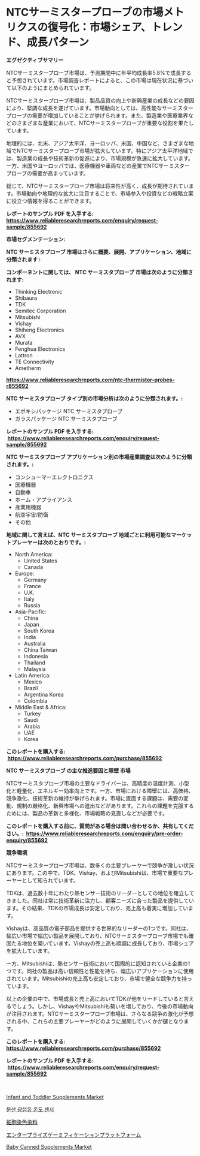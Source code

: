 <p><h1>NTCサーミスタープローブの市場メトリクスの復号化：市場シェア、トレンド、成長パターン</h1></p><p><strong>エグゼクティブサマリー</strong></p>
<p><p>NTCサーミスタープローブ市場は、予測期間中に年平均成長率5.8%で成長すると予想されています。市場調査レポートによると、この市場は現在状況に基づいて以下のようにまとめられています。</p><p>NTCサーミスタープローブ市場は、製品品質の向上や新興産業の成長などの要因により、堅調な成長を遂げています。市場動向としては、高性能なサーミスタープローブの需要が増加していることが挙げられます。また、製造業や医療業界などのさまざまな産業において、NTCサーミスタープローブが重要な役割を果たしています。</p><p>地理的には、北米、アジア太平洋、ヨーロッパ、米国、中国など、さまざまな地域でNTCサーミスタープローブ市場が拡大しています。特にアジア太平洋地域では、製造業の成長や技術革新の促進により、市場規模が急速に拡大しています。一方、米国やヨーロッパでは、医療機器や車両などの産業でNTCサーミスタープローブの需要が高まっています。</p><p>総じて、NTCサーミスタープローブ市場は将来性が高く、成長が期待されています。市場動向や地理的な拡大に注目することで、市場参入や投資などの戦略立案に役立つ情報を得ることができます。</p></p>
<p><strong>レポートのサンプル PDF を入手する: <a href="https://www.reliableresearchreports.com/enquiry/request-sample/855692">https://www.reliableresearchreports.com/enquiry/request-sample/855692</a></strong></p>
<p><strong>市場セグメンテーション:</strong></p>
<p><strong> NTC サーミスタプローブ 市場はさらに概要、展開、アプリケーション、地域に分類されます :</strong></p>
<p><strong>コンポーネントに関しては、 NTC サーミスタプローブ 市場は次のように分類されます: &nbsp;</strong></p>
<p><ul><li>Thinking Electronic</li><li>Shibaura</li><li>TDK</li><li>Semitec Corporation</li><li>Mitsubishi</li><li>Vishay</li><li>Shiheng Electronics</li><li>AVX</li><li>Murata</li><li>Fenghua Electronics</li><li>Lattron</li><li>TE Connectivity</li><li>Ametherm</li></ul></p>
<p><strong><a href="https://www.reliableresearchreports.com/ntc-thermistor-probes-r855692">https://www.reliableresearchreports.com/ntc-thermistor-probes-r855692</a></strong></p>
<p><strong> NTC サーミスタプローブ タイプ別の市場分析は次のように分類されます。:</strong></p>
<p><ul><li>エポキシパッケージ NTC サーミスタプローブ</li><li>ガラスパッケージ NTC サーミスタプローブ</li></ul></p>
<p><strong>レポートのサンプル PDF を入手する: &nbsp;<a href="https://www.reliableresearchreports.com/enquiry/request-sample/855692">https://www.reliableresearchreports.com/enquiry/request-sample/855692</a></strong></p>
<p><strong> NTC サーミスタプローブ アプリケーション別の市場産業調査は次のように分類されます。:</strong></p>
<p><ul><li>コンシューマーエレクトロニクス</li><li>医療機器</li><li>自動車</li><li>ホーム・アプライアンス</li><li>産業用機器</li><li>航空宇宙/防衛</li><li>その他</li></ul></p>
<p><strong>地域に関して言えば、NTC サーミスタプローブ 地域ごとに利用可能なマーケットプレーヤーは次のとおりです。:</strong></p>
<p><ul>
    <li>
        North America:
        <ul>
            <li>United States</li>
            <li>Canada</li>
        </ul>
    </li>
    <li>
        Europe:
        <ul>
            <li>Germany</li>
            <li>France</li>
            <li>U.K.</li>
            <li>Italy</li>
            <li>Russia</li>
        </ul>
    </li>
    <li>
        Asia-Pacific:
        <ul>
            <li>China</li>
            <li>Japan</li>
            <li>South Korea</li>
            <li>India</li>
            <li>Australia</li>
            <li>China Taiwan</li>
            <li>Indonesia</li>
            <li>Thailand</li>
            <li>Malaysia</li>
        </ul>
    </li>
    <li>
        Latin America:
        <ul>
            <li>Mexico</li>
            <li>Brazil</li>
            <li>Argentina Korea</li>
            <li>Colombia</li>
        </ul>
    </li>
    <li>
        Middle East & Africa:
        <ul>
            <li>Turkey</li>
            <li>Saudi</li>
            <li>Arabia</li>
            <li>UAE</li>
            <li>Korea</li>
        </ul>
    </li>
    </ul></p>
<p><strong>このレポートを購入する: &nbsp;<a href="https://www.reliableresearchreports.com/purchase/855692">https://www.reliableresearchreports.com/purchase/855692</a></strong></p>
<p><strong>NTC サーミスタプローブ の主な推進要因と障壁 市場</strong></p>
<p><p>NTCサーミスタプローブ市場の主要なドライバーは、高精度の温度計測、小型化と軽量化、エネルギー効率向上です。一方、市場における障壁には、高価格、競争激化、技術革新の維持が挙げられます。市場に直面する課題は、需要の変動、規制の厳格化、新興市場への進出などがあります。これらの課題を克服するためには、製品の革新と多様化、市場戦略の見直しなどが必要です。</p></p>
<p><strong>このレポートを購入する前に、質問がある場合は問い合わせるか、共有してください。:&nbsp; <a href="https://www.reliableresearchreports.com/enquiry/pre-order-enquiry/855692">https://www.reliableresearchreports.com/enquiry/pre-order-enquiry/855692</a></strong></p>
<p><strong>競争環境</strong></p>
<p><p>NTCサーミスタープローブ市場は、数多くの主要プレーヤーで競争が激しい状況にあります。この中で、TDK、Vishay、およびMitsubishiは、市場で重要なプレーヤーとして知られています。</p><p>TDKは、過去数十年にわたり熱センサー技術のリーダーとしての地位を確立してきました。同社は常に技術革新に注力し、顧客ニーズに合った製品を提供しています。その結果、TDKの市場成長は安定しており、売上高も着実に増加しています。</p><p>Vishayは、高品質の電子部品を提供する世界的なリーダーの1つです。同社は、幅広い市場で幅広い製品を展開しており、NTCサーミスタープローブ市場でも確固たる地位を築いています。Vishayの売上高も順調に成長しており、市場シェアを拡大しています。</p><p>一方、Mitsubishiは、熱センサー技術において国際的に認知されている企業の1つです。同社の製品は高い信頼性と性能を持ち、幅広いアプリケーションに使用されています。Mitsubishiの売上高も安定しており、市場で健全な競争力を持っています。</p><p>以上の企業の中で、市場成長と売上高においてTDKが他をリードしていると言えるでしょう。しかし、VishayやMitsubishiも勢いを増しており、今後の市場動向が注目されます。NTCサーミスタープローブ市場は、さらなる競争の激化が予想される中、これらの主要プレーヤーがどのように展開していくかが鍵となります。</p></p>
<p><strong>このレポートを購入する: &nbsp; <a href="https://www.reliableresearchreports.com/purchase/855692">https://www.reliableresearchreports.com/purchase/855692</a></strong></p>
<p><strong>レポートのサンプル PDF を入手する: &nbsp;<a href="https://www.reliableresearchreports.com/enquiry/request-sample/855692">https://www.reliableresearchreports.com/enquiry/request-sample/855692</a></strong><strong></strong></p>
<p>&nbsp;</p>
<p><p><a href="https://github.com/changoleonlaverguenzanoexiste/Market-Research-Report-List-2/blob/main/infant-and-toddler-supplements-market.md">Infant and Toddler Supplements Market</a></p><p><a href="https://medium.com/@alexemumu2022/%EB%B6%84%ED%8F%AC-%EA%B4%91%EC%84%AC%EC%9C%A0-%EC%98%A8%EB%8F%84-%EC%84%BC%EC%84%9C-%EC%8B%9C%EC%9E%A5-%EA%B2%BD%EC%9F%81-%EB%B6%84%EC%84%9D-%EC%8B%9C%EC%9E%A5-%EB%8F%99%ED%96%A5-%EB%B0%8F-2031%EB%85%84%EA%B9%8C%EC%A7%80%EC%9D%98-%EC%98%88%EC%B8%A1-e5a6acf1abd8">분산 광섬유 온도 센서</a></p><p><a href="https://medium.com/@randallrunte2023/%E7%B4%B0%E8%83%9E%E6%9F%93%E8%89%B2%E5%89%A4%E5%B8%82%E5%A0%B4%E3%81%AE%E6%B4%9E%E5%AF%9F-%E5%B8%82%E5%A0%B4%E5%8B%95%E5%90%91-%E6%88%90%E9%95%B7-2024%E5%B9%B4%E3%81%8B%E3%82%892031%E5%B9%B4%E3%81%BE%E3%81%A7%E3%81%AE%E4%BA%88%E6%B8%AC-f6508813e342">細胞染色染料</a></p><p><a href="https://medium.com/@laceyzemlak1/%E3%82%A8%E3%83%B3%E3%82%BF%E3%83%BC%E3%83%97%E3%83%A9%E3%82%A4%E3%82%BA%E3%82%B2%E3%83%BC%E3%83%9F%E3%83%95%E3%82%A3%E3%82%B1%E3%83%BC%E3%82%B7%E3%83%A7%E3%83%B3%E3%83%97%E3%83%A9%E3%83%83%E3%83%88%E3%83%95%E3%82%A9%E3%83%BC%E3%83%A0%E5%B8%82%E5%A0%B4%E8%AA%BF%E6%9F%BB%E3%83%AC%E3%83%9D%E3%83%BC%E3%83%88-%E3%81%9D%E3%81%AE%E6%AD%B4%E5%8F%B2%E3%81%8A%E3%82%88%E3%81%B32024%E5%B9%B4%E3%81%8B%E3%82%892031%E5%B9%B4%E3%81%BE%E3%81%A7%E3%81%AE%E4%BA%88%E6%B8%AC-4bbe240bd65e">エンタープライズゲーミフィケーションプラットフォーム</a></p><p><a href="https://github.com/dimitrishawkinswaynenp91rgz/Market-Research-Report-List-2/blob/main/baby-canned-supplements-market.md">Baby Canned Supplements Market</a></p></p>